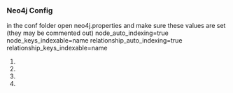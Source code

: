 ### Neo4j Config
in the conf folder open neo4j.properties and make sure these values are set (they may be commented out)
node_auto_indexing=true
node_keys_indexable=name
relationship_auto_indexing=true
relationship_keys_indexable=name

  1. 
  2. 
  3. 
  4. 